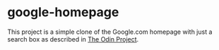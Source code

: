 # google-homepage

This project is a simple clone of the Google.com homepage with just a search box as described in [The Odin Project].

[The Odin Project]:http://www.theodinproject.com